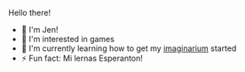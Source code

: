 Hello there!

- 👋 I'm Jen!
- 👀 I'm interested in games
- 🌱 I'm currently learning how to get my [imaginarium](https://jen-drakoj.github.io/) started
- ⚡ Fun fact: Mi lernas Esperanton!

<!---
jen-drakoj/jen-drakoj is a ✨ special ✨ repository because its `README.md` (this file) appears on your GitHub profile.
You can click the Preview link to take a look at your changes.
--->
